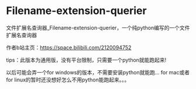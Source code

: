 # Filename-extension-querier
文件扩展名查询器_Filename-extension-querier，一个纯python编写的一个文件扩展名查询器

作者b站主页：https://space.bilibili.com/2120094752

tips：此版本为通用版，没有平台限制，只需要一个python就能跑起来!

以后可能会弄一个for windows的版本，不需要安装python就能跑...   for mac或者for linux的暂时还没想好怎么不用python能跑起来。。。
